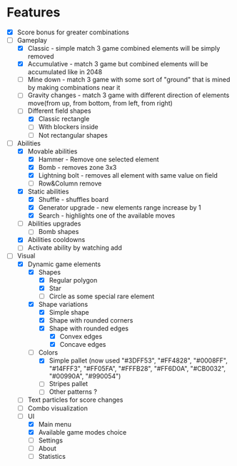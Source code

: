 #
# Features

- [x] Score bonus for greater combinations
- [ ] Gameplay
  - [x] Classic - simple match 3 game combined elements will be simply removed
  - [x] Accumulative - match 3 game but combined elements will be accumulated like in 2048
  - [ ] Mine down - match 3 game with some sort of "ground" that is mined by making combinations near it
  - [ ] Gravity changes - match 3 game with different direction of elements move(from up, from bottom, from left, from right)
  - [ ] Different field shapes
    - [x] Classic rectangle
    - [ ] With blockers inside
    - [ ] Not rectangular shapes
- [ ] Abilities
  - [x] Movable abilities
    - [x] Hammer - Remove one selected element
    - [x] Bomb - removes zone 3x3
    - [x] Lightning bolt - removes all element with same value on field
    - [ ] Row&Column remove
  - [x] Static abilities
    - [x] Shuffle - shuffles board
    - [x] Generator upgrade - new elements range increase by 1
    - [x] Search - highlights one of the available moves
  - [ ] Abilities upgrades
    - [ ] Bomb shapes
  - [x] Abilities cooldowns
  - [ ] Activate ability by watching add
- [ ] Visual
  - [x] Dynamic game elements
    - [x] Shapes
      - [x] Regular polygon
      - [x] Star
      - [ ] Circle as some special rare element
    - [x] Shape variations
      - [x] Simple shape
      - [x] Shape with rounded corners
      - [x] Shape with rounded edges
        - [x] Convex edges
        - [x] Concave edges
    - [ ] Colors
        - [x] Simple pallet (now used "#3DFF53", "#FF4828", "#0008FF", "#14FFF3", "#FF05FA", "#FFFB28", "#FF6D0A", "#CB0032", "#00990A", "#990054")
        - [ ] Stripes pallet
        - [ ] Other patterns ?
  - [ ] Text particles for score changes
  - [ ] Combo visualization
  - [ ] UI
    - [x] Main menu
    - [x] Available game modes choice
    - [ ] Settings
    - [ ] About
    - [ ] Statistics
